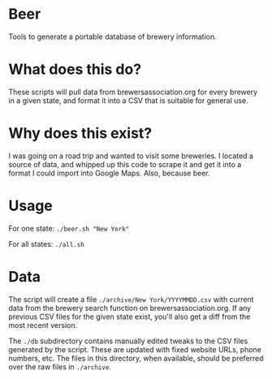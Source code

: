 # Beer
Tools to generate a portable database of brewery information.

# What does this do?
These scripts will pull data from brewersassociation.org for every brewery in
a given state, and format it into a CSV that is suitable for general use.

# Why does this exist?
I was going on a road trip and wanted to visit some breweries. I located a
source of data, and whipped up this code to scrape it and get it into a format
I could import into Google Maps. Also, because beer.

# Usage
For one state: `./beer.sh "New York"`

For all states: `./all.sh`

# Data
The script will create a file `./archive/New York/YYYYMMDD.csv` with current
data from the brewery search function on brewersassociation.org. If any
previous CSV files for the given state exist, you'll also get a diff from
the most recent version.

The `./db` subdirectory contains manually edited tweaks to the CSV files
generated by the script. These are updated with fixed website URLs, phone
numbers, etc. The files in this directory, when available, should be
preferred over the raw files in `./archive`.
